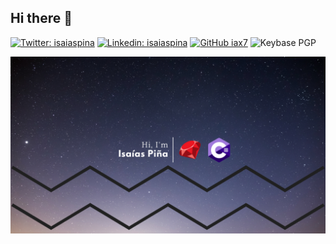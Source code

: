 ## Hi there 👋

[![Twitter: isaiaspina][twitter-img]][twitter-url]
[![Linkedin: isaiaspina][linkedin-img]][linkedin-url]
[![GitHub iax7][github-img]][github-url]
![Keybase PGP](https://img.shields.io/keybase/pgp/iax)

<img src="https://github.com/iax7/iax7/blob/master/cover.png"/>

<!-- Img -->
[twitter-img]: https://img.shields.io/twitter/follow/isaiaspina?style=social
[linkedin-img]: https://img.shields.io/badge/isaiaspina-blue?style=flat-square&logo=Linkedin&logoColor=white&link=https://www.linkedin.com/in/isaiaspina/   
[github-img]: https://img.shields.io/github/followers/iax7?label=follow&style=social
<!-- Links -->
[twitter-url]: https://twitter.com/isaiaspina
[linkedin-url]: https://www.linkedin.com/in/isaiaspina/
[github-url]: https://github.com/iax7

